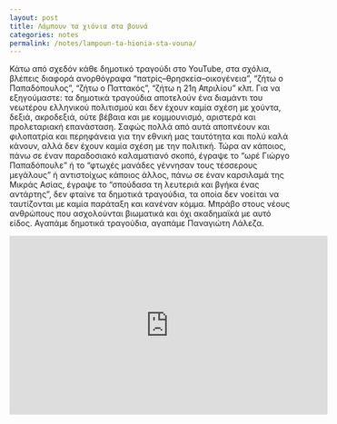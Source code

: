 ```yaml
---
layout: post
title: Λάμπουν τα χιόνια στα βουνά
categories: notes
permalink: /notes/lampoun-ta-hionia-sta-vouna/
---
```


Κάτω από σχεδόν κάθε δημοτικό τραγούδι στο YouTube, στα σχόλια, βλέπεις διαφορά ανορθόγραφα “πατρίς–θρησκεία–οικογένεια”, “ζήτω ο Παπαδόπουλος”, “ζήτω ο Παττακός”, “ζήτω η 21η Απριλίου” κλπ. Για να εξηγούμαστε: τα δημοτικά τραγούδια αποτελούν ένα διαμάντι του νεωτέρου ελληνικού πολιτισμού και δεν έχουν καμία σχέση με χούντα, δεξιά, ακροδεξιά, ούτε βέβαια και με κομμουνισμό, αριστερά και προλεταριακή επανάσταση. Σαφώς πολλά από αυτά αποπνέουν και φιλοπατρία και περηφάνεια για την εθνική μας ταυτότητα και πολύ καλά κάνουν, αλλά δεν έχουν καμία σχέση με την πολιτική. Τώρα αν κάποιος, πάνω σε έναν παραδοσιακό καλαματιανό σκοπό, έγραψε το “ωρέ Γιώργο Παπαδόπουλε” ή το “φτωχές μανάδες γέννησαν τους τέσσερους μεγάλους” ή αντιστοίχως κάποιος άλλος, πάνω σε έναν καρσιλαμά της Μικράς Ασίας, έγραψε το “σπούδασα τη λευτεριά και βγήκα ένας αντάρτης”, δεν φταίνε τα δημοτικά τραγούδια, τα οποία δεν νοείται να ταυτίζονται με καμία παράταξη και κανέναν κόμμα. Μπράβο στους νέους ανθρώπους που ασχολούνται βιωματικά και όχι ακαδημαϊκά με αυτό είδος. Αγαπάμε δημοτικά τραγούδια, αγαπάμε Παναγιώτη Λάλεζα.

<div class="youtube-embed-container">
	<iframe width="560" height="315" src="https://www.youtube.com/embed/5u0wfE2DVUA" title="YouTube video player" frameborder="0" allow="accelerometer; autoplay; clipboard-write; encrypted-media; gyroscope; picture-in-picture" allowfullscreen></iframe>
</div>